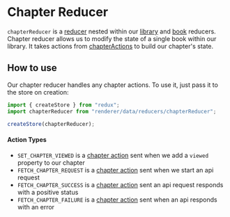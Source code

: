 Chapter Reducer
============
`chapterReducer` is a [reducer](http://rackt.org/redux/docs/basics/Reducers.html) nested within our [library](../libraryReducer) and [book](../bookReducer) reducers. Chapter reducer allows us to modify the state of a single book within our library. It takes actions from [chapterActions](../../actions/chapterActions) to build our chapter's state.

How to use
------------
Our chapter reducer handles any chapter actions. To use it, just pass it to the store on creation:
```js
import { createStore } from "redux";
import chapterReducer from "renderer/data/reducers/chapterReducer";

createStore(chapterReducer);
```

#### Action Types
- `SET_CHAPTER_VIEWED` is a [chapter action](../../actions/chapterActions) sent when we add a `viewed` property to our chapter
- `FETCH_CHAPTER_REQUEST` is a [chapter action](../../actions/chapterActions) sent when we start an api request
- `FETCH_CHAPTER_SUCCESS` is a [chapter action](../../actions/chapterActions) sent an api request responds with a positive status
- `FETCH_CHAPTER_FAILURE` is a [chapter action](../../actions/chapterActions) sent when an api responds with an error
